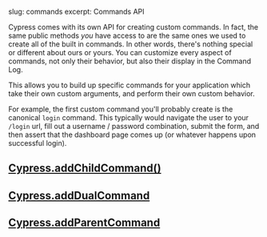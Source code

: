 slug: commands
excerpt: Commands API

Cypress comes with its own API for creating custom commands. In fact, the same public methods *you* have access to are the same ones we used to create all of the built in commands. In other words, there's nothing special or different about ours or yours. You can customize every aspect of commands, not only their behavior, but also their display in the Command Log.

This allows you to build up specific commands for your application which take their own custom arguments, and perform their own custom behavior.

For example, the first custom command you'll probably create is the canonical `login` command. This typically would navigate the user to your `/login` url, fill out a username / password combination, submit the form, and then assert that the dashboard page comes up (or whatever happens upon successful login).


## [Cypress.addChildCommand()]()

## [Cypress.addDualCommand]()

## [Cypress.addParentCommand]()